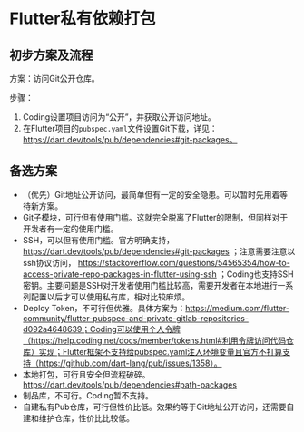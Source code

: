 # Flutter私有依赖打包

## 初步方案及流程

方案：访问Git公开仓库。

步骤：
1. Coding设置项目访问为“公开”，并获取公开访问地址。
2. 在Flutter项目的`pubspec.yaml`文件设置Git下载，详见：https://dart.dev/tools/pub/dependencies#git-packages。


## 备选方案

- （优先）Git地址公开访问，最简单但有一定的安全隐患。可以暂时先用着等待新方案。
- Git子模块，可行但有使用门槛。这就完全脱离了Flutter的限制，但同样对于开发者有一定的使用门槛。
- SSH，可以但有使用门槛。官方明确支持， https://dart.dev/tools/pub/dependencies#git-packages ；注意需要注意以ssh协议访问， https://stackoverflow.com/questions/54565354/how-to-access-private-repo-packages-in-flutter-using-ssh ；Coding也支持SSH密钥。主要问题是SSH对开发者使用门槛比较高，需要开发者在本地进行一系列配置以后才可以使用私有库，相对比较麻烦。
- Deploy Token，不可行但优雅。具体方案为：https://medium.com/flutter-community/flutter-pubspec-and-private-gitlab-repositories-d092a4648639；Coding可以使用个人令牌（https://help.coding.net/docs/member/tokens.html#利用令牌访问代码仓库）实现；Flutter框架不支持给pubspec.yaml注入环境变量且官方不打算支持（https://github.com/dart-lang/pub/issues/1358）。
- 本地打包，可行且安全但流程破碎。 https://dart.dev/tools/pub/dependencies#path-packages 
- 制品库，不可行。Coding暂不支持。
- 自建私有Pub仓库，可行但性价比低。效果约等于Git地址公开访问，还需要自建和维护仓库，性价比比较低。
